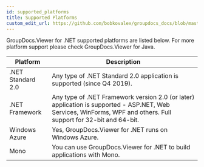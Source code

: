 ```yaml
---
id: supported_platforms
title: Supported Platforms
custom_edit_url: https://github.com/bobkovalex/groupdocs_docs/blob/master/docs/supported_platforms.md
---
```


GroupDocs.Viewer for .NET supported platforms are listed below. For more platform support please check GroupDocs.Viewer for Java.
 
Platform | Description
---------|-------------
.NET Standard 2.0 | Any type of  .NET Standard 2.0 application is supported (since Q4 2019).
.NET Framework | Any type of  .NET Framework version 2.0 (or later) application is supported - ASP.NET, Web Services, WinForms, WPF and others. Full support for 32-bit and 64-bit.
Windows Azure | Yes, GroupDocs.Viewer for .NET runs on Windows Azure.
Mono | You can use GroupDocs.Viewer for .NET to build applications with Mono.